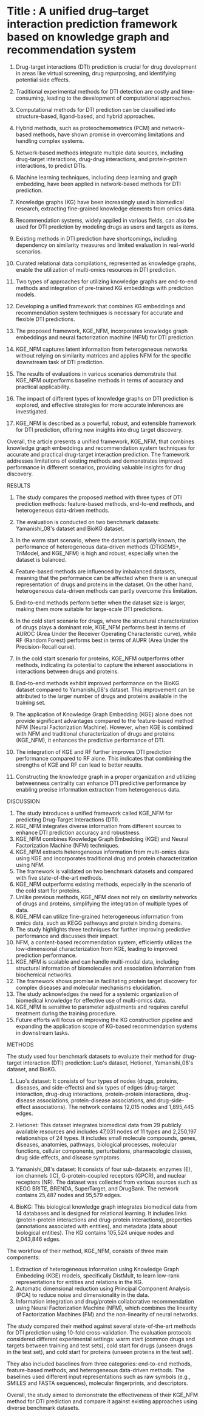 # Title : A unified drug–target interaction prediction framework based on knowledge graph and recommendation system


1. Drug-target interactions (DTI) prediction is crucial for drug development in areas like virtual screening, drug repurposing, and identifying potential side effects.

2. Traditional experimental methods for DTI detection are costly and time-consuming, leading to the development of computational approaches.

3. Computational methods for DTI prediction can be classified into structure-based, ligand-based, and hybrid approaches.

4. Hybrid methods, such as proteochemometrics (PCM) and network-based methods, have shown promise in overcoming limitations and handling complex systems.

5. Network-based methods integrate multiple data sources, including drug-target interactions, drug-drug interactions, and protein-protein interactions, to predict DTIs.

6. Machine learning techniques, including deep learning and graph embedding, have been applied in network-based methods for DTI prediction.

7. Knowledge graphs (KG) have been increasingly used in biomedical research, extracting fine-grained knowledge elements from omics data.

8. Recommendation systems, widely applied in various fields, can also be used for DTI prediction by modeling drugs as users and targets as items.

9. Existing methods in DTI prediction have shortcomings, including dependency on similarity measures and limited evaluation in real-world scenarios.

10. Curated relational data compilations, represented as knowledge graphs, enable the utilization of multi-omics resources in DTI prediction.

11. Two types of approaches for utilizing knowledge graphs are end-to-end methods and integration of pre-trained KG embeddings with prediction models.

12. Developing a unified framework that combines KG embeddings and recommendation system techniques is necessary for accurate and flexible DTI predictions.

13. The proposed framework, KGE_NFM, incorporates knowledge graph embeddings and neural factorization machine (NFM) for DTI prediction.

14. KGE_NFM captures latent information from heterogeneous networks without relying on similarity matrices and applies NFM for the specific downstream task of DTI prediction.

15. The results of evaluations in various scenarios demonstrate that KGE_NFM outperforms baseline methods in terms of accuracy and practical applicability.

16. The impact of different types of knowledge graphs on DTI prediction is explored, and effective strategies for more accurate inferences are investigated.

17. KGE_NFM is described as a powerful, robust, and extensible framework for DTI prediction, offering new insights into drug target discovery.

Overall, the article presents a unified framework, KGE_NFM, that combines knowledge graph embeddings and recommendation system techniques for accurate and practical drug-target interaction prediction. The framework addresses limitations of existing methods and demonstrates improved performance in different scenarios, providing valuable insights for drug discovery.

RESULTS
1. The study compares the proposed method with three types of DTI prediction methods: feature-based methods, end-to-end methods, and heterogeneous data-driven methods.

2. The evaluation is conducted on two benchmark datasets: Yamanishi_08's dataset and BioKG dataset.

3. In the warm start scenario, where the dataset is partially known, the performance of heterogeneous data-driven methods (DTiGEMS+, TriModel, and KGE_NFM) is high and robust, especially when the dataset is balanced.

4. Feature-based methods are influenced by imbalanced datasets, meaning that the performance can be affected when there is an unequal representation of drugs and proteins in the dataset. On the other hand, heterogeneous data-driven methods can partly overcome this limitation.

5. End-to-end methods perform better when the dataset size is larger, making them more suitable for large-scale DTI predictions.

6. In the cold start scenario for drugs, where the structural characterization of drugs plays a dominant role, KGE_NFM performs best in terms of AUROC (Area Under the Receiver Operating Characteristic curve), while RF (Random Forest) performs best in terms of AUPR (Area Under the Precision-Recall curve).

7. In the cold start scenario for proteins, KGE_NFM outperforms other methods, indicating its potential to capture the inherent associations in interactions between drugs and proteins.

8. End-to-end methods exhibit improved performance on the BioKG dataset compared to Yamanishi_08's dataset. This improvement can be attributed to the larger number of drugs and proteins available in the training set.

9. The application of Knowledge Graph Embedding (KGE) alone does not provide significant advantages compared to the feature-based method NFM (Neural Factorization Machine). However, when KGE is combined with NFM and traditional characterization of drugs and proteins (KGE_NFM), it enhances the predictive performance of DTI.

10. The integration of KGE and RF further improves DTI prediction performance compared to RF alone. This indicates that combining the strengths of KGE and RF can lead to better results.

11. Constructing the knowledge graph in a proper organization and utilizing betweenness centrality can enhance DTI predictive performance by enabling precise information extraction from heterogeneous data.

DISCUSSION

1. The study introduces a unified framework called KGE_NFM for predicting Drug-Target Interactions (DTI).
2. KGE_NFM integrates diverse information from different sources to enhance DTI prediction accuracy and robustness.
3. KGE_NFM combines Knowledge Graph Embedding (KGE) and Neural Factorization Machine (NFM) techniques.
4. KGE_NFM extracts heterogeneous information from multi-omics data using KGE and incorporates traditional drug and protein characterization using NFM.
5. The framework is validated on two benchmark datasets and compared with five state-of-the-art methods.
6. KGE_NFM outperforms existing methods, especially in the scenario of the cold start for proteins.
7. Unlike previous methods, KGE_NFM does not rely on similarity networks of drugs and proteins, simplifying the integration of multiple types of data.
8. KGE_NFM can utilize fine-grained heterogeneous information from omics data, such as KEGG pathways and protein binding domains.
9. The study highlights three techniques for further improving predictive performance and discusses their impact.
10. NFM, a content-based recommendation system, efficiently utilizes the low-dimensional characterization from KGE, leading to improved prediction performance.
11. KGE_NFM is scalable and can handle multi-modal data, including structural information of biomolecules and association information from biochemical networks.
12. The framework shows promise in facilitating protein target discovery for complex diseases and molecular mechanisms elucidation.
13. The study acknowledges the need for a systemic organization of biomedical knowledge for effective use of multi-omics data.
14. KGE_NFM is sensitive to parameter adjustments and requires careful treatment during the training procedure.
15. Future efforts will focus on improving the KG construction pipeline and expanding the application scope of KG-based recommendation systems in downstream tasks.


METHODS

The study used four benchmark datasets to evaluate their method for drug-target interaction (DTI) prediction: Luo's dataset, Hetionet, Yamanishi_08's dataset, and BioKG.

1. Luo's dataset: It consists of four types of nodes (drugs, proteins, diseases, and side-effects) and six types of edges (drug-target interaction, drug-drug interactions, protein-protein interactions, drug-disease associations, protein-disease associations, and drug-side-effect associations). The network contains 12,015 nodes and 1,895,445 edges.

2. Hetionet: This dataset integrates biomedical data from 29 publicly available resources and includes 47,031 nodes of 11 types and 2,250,197 relationships of 24 types. It includes small molecule compounds, genes, diseases, anatomies, pathways, biological processes, molecular functions, cellular components, perturbations, pharmacologic classes, drug side effects, and disease symptoms.

3. Yamanishi_08's dataset: It consists of four sub-datasets: enzymes (E), ion channels (IC), G-protein-coupled receptors (GPCR), and nuclear receptors (NR). The dataset was collected from various sources such as KEGG BRITE, BRENDA, SuperTarget, and DrugBank. The network contains 25,487 nodes and 95,579 edges.

4. BioKG: This biological knowledge graph integrates biomedical data from 14 databases and is designed for relational learning. It includes links (protein-protein interactions and drug-protein interactions), properties (annotations associated with entities), and metadata (data about biological entities). The KG contains 105,524 unique nodes and 2,043,846 edges.

The workflow of their method, KGE_NFM, consists of three main components:
1. Extraction of heterogeneous information using Knowledge Graph Embedding (KGE) models, specifically DistMult, to learn low-rank representations for entities and relations in the KG.
2. Automatic dimensional reduction using Principal Component Analysis (PCA) to reduce noise and dimensionality in the data.
3. Information integration and drug/protein collaborative recommendation using Neural Factorization Machine (NFM), which combines the linearity of Factorization Machines (FM) and the non-linearity of neural networks.

The study compared their method against several state-of-the-art methods for DTI prediction using 10-fold cross-validation. The evaluation protocols considered different experimental settings: warm start (common drugs and targets between training and test sets), cold start for drugs (unseen drugs in the test set), and cold start for proteins (unseen proteins in the test set).

They also included baselines from three categories: end-to-end methods, feature-based methods, and heterogeneous data-driven methods. The baselines used different input representations such as raw symbols (e.g., SMILES and FASTA sequences), molecular fingerprints, and descriptors.

Overall, the study aimed to demonstrate the effectiveness of their KGE_NFM method for DTI prediction and compare it against existing approaches using diverse benchmark datasets.